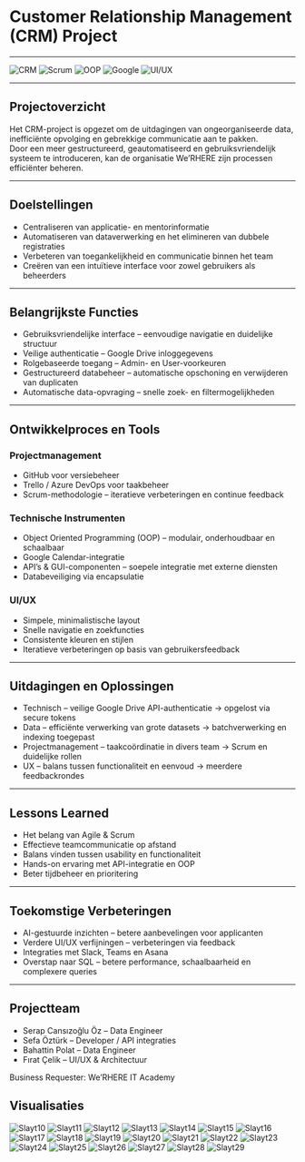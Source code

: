 # Customer Relationship Management (CRM) Project

---

![CRM](https://img.shields.io/badge/CRM-0052CC?style=for-the-badge&logo=customer)
![Scrum](https://img.shields.io/badge/SCRUM-FF6F00?style=for-the-badge&logo=scrumalliance)
![OOP](https://img.shields.io/badge/OOP-555555?style=for-the-badge&logo=java)
![Google](https://img.shields.io/badge/GOOGLE--DRIVE-34A853?style=for-the-badge&logo=googledrive)
![UI/UX](https://img.shields.io/badge/UI--UX-9C27B0?style=for-the-badge&logo=figma)

---

## Projectoverzicht

Het CRM-project is opgezet om de uitdagingen van ongeorganiseerde data, inefficiënte opvolging en gebrekkige communicatie aan te pakken.  
Door een meer gestructureerd, geautomatiseerd en gebruiksvriendelijk systeem te introduceren, kan de organisatie We’RHERE zijn processen efficiënter beheren.

---

## Doelstellingen

- Centraliseren van applicatie- en mentorinformatie  
- Automatiseren van dataverwerking en het elimineren van dubbele registraties  
- Verbeteren van toegankelijkheid en communicatie binnen het team  
- Creëren van een intuïtieve interface voor zowel gebruikers als beheerders  

---

## Belangrijkste Functies

- Gebruiksvriendelijke interface – eenvoudige navigatie en duidelijke structuur  
- Veilige authenticatie – Google Drive inloggegevens  
- Rolgebaseerde toegang – Admin- en User-voorkeuren  
- Gestructureerd databeheer – automatische opschoning en verwijderen van duplicaten  
- Automatische data-opvraging – snelle zoek- en filtermogelijkheden  

---

## Ontwikkelproces en Tools

### Projectmanagement
- GitHub voor versiebeheer  
- Trello / Azure DevOps voor taakbeheer  
- Scrum-methodologie – iteratieve verbeteringen en continue feedback  

### Technische Instrumenten
- Object Oriented Programming (OOP) – modulair, onderhoudbaar en schaalbaar  
- Google Calendar-integratie  
- API’s & GUI-componenten – soepele integratie met externe diensten  
- Databeveiliging via encapsulatie  

### UI/UX
- Simpele, minimalistische layout  
- Snelle navigatie en zoekfuncties  
- Consistente kleuren en stijlen  
- Iteratieve verbeteringen op basis van gebruikersfeedback  

---

## Uitdagingen en Oplossingen

- Technisch – veilige Google Drive API-authenticatie → opgelost via secure tokens  
- Data – efficiënte verwerking van grote datasets → batchverwerking en indexing toegepast  
- Projectmanagement – taakcoördinatie in divers team → Scrum en duidelijke rollen  
- UX – balans tussen functionaliteit en eenvoud → meerdere feedbackrondes  

---

## Lessons Learned

- Het belang van Agile & Scrum  
- Effectieve teamcommunicatie op afstand  
- Balans vinden tussen usability en functionaliteit  
- Hands-on ervaring met API-integratie en OOP  
- Beter tijdbeheer en prioritering  

---

## Toekomstige Verbeteringen

- AI-gestuurde inzichten – betere aanbevelingen voor applicanten  
- Verdere UI/UX verfijningen – verbeteringen via feedback  
- Integraties met Slack, Teams en Asana  
- Overstap naar SQL – betere performance, schaalbaarheid en complexere queries  

---

## Projectteam

- Serap Cansızoğlu Öz – Data Engineer  
- Sefa Öztürk – Developer / API integraties  
- Bahattin Polat – Data Engineer  
- Fırat Çelik – UI/UX & Architectuur

Business Requester: We’RHERE IT Academy

##  Visualisaties

![Slayt10](https://github.com/user-attachments/assets/48754433-33ff-4f5a-91cd-d5a50cbf7a30)
![Slayt11](https://github.com/user-attachments/assets/07b3121b-235a-4edd-a99c-d210bd4c9151)
![Slayt12](https://github.com/user-attachments/assets/37b44303-4485-49c8-a600-dde449d237e6)
![Slayt13](https://github.com/user-attachments/assets/20f62d2f-7a63-4104-a447-6aed4e2bfbee)
![Slayt14](https://github.com/user-attachments/assets/88d5dd67-7ba8-46b8-8173-5d4f7be1efe3)
![Slayt15](https://github.com/user-attachments/assets/b85a638a-0f88-440d-acf5-29fbb0f88634)
![Slayt16](https://github.com/user-attachments/assets/7536626b-e4f1-43f9-9ed8-8d740a4121a1)
![Slayt17](https://github.com/user-attachments/assets/91436059-e325-46db-b12d-1fbda7a1dd07)
![Slayt18](https://github.com/user-attachments/assets/6aebea61-dbb4-4011-9d79-1f06dde1924f)
![Slayt19](https://github.com/user-attachments/assets/ebd2ae6a-7a07-4753-8edd-35b390e1588a)
![Slayt20](https://github.com/user-attachments/assets/12257e23-ef8b-48c6-9672-6a6b0ee94a14)
![Slayt21](https://github.com/user-attachments/assets/31ac1783-eb2b-4090-b97c-8e00311f5202)
![Slayt22](https://github.com/user-attachments/assets/46164f86-843b-4b95-8622-6caa5d944c8f)
![Slayt23](https://github.com/user-attachments/assets/6a091e82-bb2d-489e-9532-55afcde6228b)
![Slayt24](https://github.com/user-attachments/assets/b2028f1b-9801-4379-98d8-7b57a96a417f)
![Slayt25](https://github.com/user-attachments/assets/fd522567-24bc-4e81-a261-1376abc98419)
![Slayt26](https://github.com/user-attachments/assets/b5fbe907-1fc6-4ad8-8484-52f3e4efc07a)
![Slayt27](https://github.com/user-attachments/assets/e1d238bf-50d7-440c-9f8a-f5b53d2276c2)
![Slayt28](https://github.com/user-attachments/assets/641bfac5-0e98-445f-910c-0ab091d4ff19)
![Slayt29](https://github.com/user-attachments/assets/15248f32-523f-4361-97cc-d4858b638a39)
